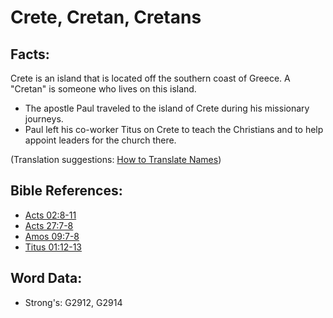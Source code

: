 # Crete, Cretan, Cretans #

## Facts: ##

Crete is an island that is located off the southern coast of Greece. A "Cretan" is someone who lives on this island.

* The apostle Paul traveled to the island of Crete during his missionary journeys.
* Paul left his co-worker Titus on Crete to teach the Christians and to help appoint leaders for the church there.

(Translation suggestions: [How to Translate Names](rc://en/ta/man/translate/translate-names))

## Bible References: ##

* [Acts 02:8-11](rc://en/tn/help/act/02/08)
* [Acts 27:7-8](rc://en/tn/help/act/27/07)
* [Amos 09:7-8](rc://en/tn/help/amo/09/07)
* [Titus 01:12-13](rc://en/tn/help/tit/01/12)

## Word Data: ##

* Strong's: G2912, G2914

